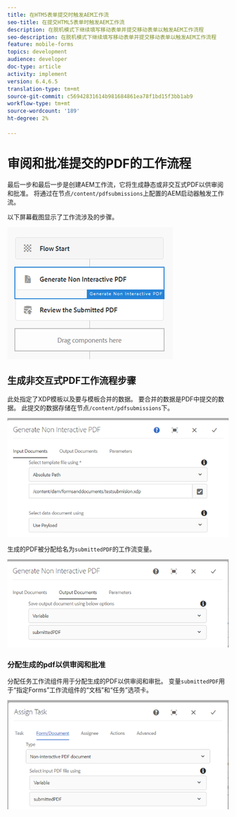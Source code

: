 ```yaml
---
title: 在HTM5表单提交时触发AEM工作流
seo-title: 在提交HTML5表单时触发AEM工作流
description: 在脱机模式下继续填写移动表单并提交移动表单以触发AEM工作流程
seo-description: 在脱机模式下继续填写移动表单并提交移动表单以触发AEM工作流程
feature: mobile-forms
topics: development
audience: developer
doc-type: article
activity: implement
version: 6.4,6.5
translation-type: tm+mt
source-git-commit: c56942831614b981684861ea78f1bd15f3bb1ab9
workflow-type: tm+mt
source-wordcount: '189'
ht-degree: 2%

---
```



# 审阅和批准提交的PDF的工作流程

最后一步和最后一步是创建AEM工作流，它将生成静态或非交互式PDF以供审阅和批准。 将通过在节点`/content/pdfsubmissions`上配置的AEM启动器触发工作流。

以下屏幕截图显示了工作流涉及的步骤。

![workflow](assets/workflow.PNG)

## 生成非交互式PDF工作流程步骤

此处指定了XDP模板以及要与模板合并的数据。 要合并的数据是PDF中提交的数据。 此提交的数据存储在节点`/content/pdfsubmissions`下。

![工作流](assets/generate-pdf1.PNG)

生成的PDF被分配给名为`submittedPDF`的工作流变量。

![工作流](assets/generate-pdf2.PNG)

### 分配生成的pdf以供审阅和批准

分配任务工作流组件用于分配生成的PDF以供审阅和审批。 变量`submittedPDF`用于“指定Forms”工作流组件的“文档”和“任务”选项卡。

![工作流](assets/assign-task.PNG)
